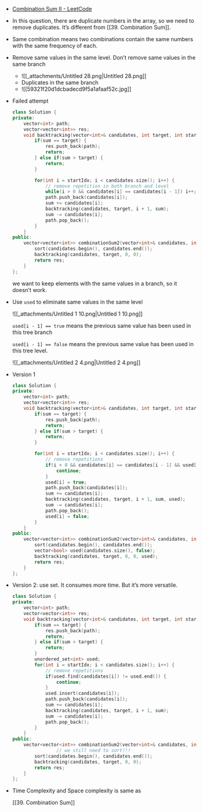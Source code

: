 - [Combination Sum II - LeetCode](https://leetcode.com/problems/combination-sum-ii/description/)
- In this question, there are duplicate numbers in the array, so we need to remove duplicates. It’s different from [[39. Combination Sum]]. 
- Same combination means two combinations contain the same numbers with the same frequency of each. 
- Remove same values in the same level. Don’t remove same values in the same branch
    - ![[_attachments/Untitled 28.png|Untitled 28.png]]
	- Duplicates in the same branch
	- ![[59321f20d1dcbadecd9f5a1afaaf52c.jpg]]
    
- Failed attempt
    
    ```C++
    class Solution {
    private:
        vector<int> path;
        vector<vector<int>> res;
        void backtracking(vector<int>& candidates, int target, int startIdx, int sum) {
            if(sum == target) {
                res.push_back(path);
                return;
            } else if(sum > target) {
                return;
            }
    
            for(int i = startIdx; i < candidates.size(); i++) {
                // remove repetition in both branch and level
                while(i > 0 && candidates[i] == candidates[i - 1]) i++;
                path.push_back(candidates[i]);
                sum += candidates[i];
                backtracking(candidates, target, i + 1, sum);
                sum -= candidates[i];
                path.pop_back();
            }
        }
    public:
        vector<vector<int>> combinationSum2(vector<int>& candidates, int target) {
            sort(candidates.begin(), candidates.end());
            backtracking(candidates, target, 0, 0);
            return res;
        }
    };
    ```
    
    we want to keep elements with the same values in a branch, so it doesn’t work.
    
- Use `used` to eliminate same values in the same level
    
    ![[_attachments/Untitled 1 10.png|Untitled 1 10.png]]
    
    `used[i - 1] == true` means the previous same value has been used in this tree branch
    
    `used[i - 1] == false` means the previous same value has been used in this tree level.
    
    ![[_attachments/Untitled 2 4.png|Untitled 2 4.png]]
    
- Version 1
    
    ```C++
    class Solution {
    private:
        vector<int> path;
        vector<vector<int>> res;
        void backtracking(vector<int>& candidates, int target, int startIdx, int sum, vector<bool>& used) {
            if(sum == target) {
                res.push_back(path);
                return;
            } else if(sum > target) {
                return;
            }
    
            for(int i = startIdx; i < candidates.size(); i++) {
                // remove repetitions
                if(i > 0 && candidates[i] == candidates[i - 1] && used[i - 1] == false) {
                    continue;
                }
                used[i] = true;
                path.push_back(candidates[i]);
                sum += candidates[i];
                backtracking(candidates, target, i + 1, sum, used);
                sum -= candidates[i];
                path.pop_back();
                used[i] = false;
            }
        }
    public:
        vector<vector<int>> combinationSum2(vector<int>& candidates, int target) {
            sort(candidates.begin(), candidates.end());
            vector<bool> used(candidates.size(), false);
            backtracking(candidates, target, 0, 0, used);
            return res;
        }
    };
    ```
    
- Version 2: use set. It consumes more time. But it’s more versatile. 
    
    ```C++
    class Solution {
    private:
        vector<int> path;
        vector<vector<int>> res;
        void backtracking(vector<int>& candidates, int target, int startIdx, int sum) {
            if(sum == target) {
                res.push_back(path);
                return;
            } else if(sum > target) {
                return;
            }
            unordered_set<int> used;
            for(int i = startIdx; i < candidates.size(); i++) {
                // remove repetitions
                if(used.find(candidates[i]) != used.end()) {
                    continue;
                }
                used.insert(candidates[i]);
                path.push_back(candidates[i]);
                sum += candidates[i];
                backtracking(candidates, target, i + 1, sum);
                sum -= candidates[i];
                path.pop_back();
            }
        }
    public:
        vector<vector<int>> combinationSum2(vector<int>& candidates, int target) {
    				// we still need to sort!!!
            sort(candidates.begin(), candidates.end());
            backtracking(candidates, target, 0, 0);
            return res;
        }
    };
    ```
    
- Time Complexity and Space complexity is same as
    
    [[39. Combination Sum]]